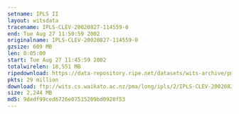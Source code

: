 ```yaml
---
setname: IPLS II
layout: witsdata
tracename: IPLS-CLEV-20020827-114559-0
end: Tue Aug 27 11:50:59 2002
originalname: IPLS-CLEV-20020827-114559-0
gzsize: 609 MB
len: 0:05:00
start: Tue Aug 27 11:45:59 2002
totalwirelen: 18,551 MB
ripedownload: https://data-repository.ripe.net/datasets/wits-archive/pma/long/ipls/2/IPLS-CLEV-20020827-114559-0.gz
pkts: 29 million
download: ftp://wits.cs.waikato.ac.nz/pma/long/ipls/2/IPLS-CLEV-20020827-114559-0.gz
size: 2,244 MB
md5: 9dedf99ced6726e07515209bd0920f53
---
```

